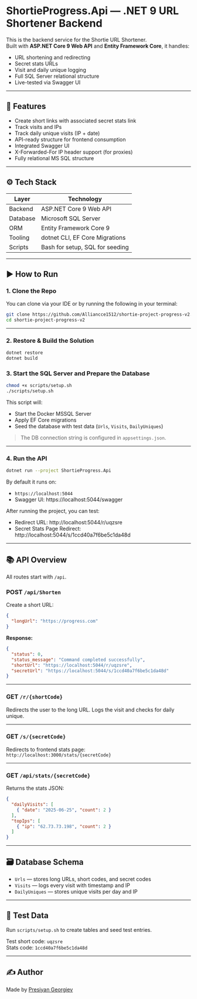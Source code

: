 # ShortieProgress.Api — .NET 9 URL Shortener Backend

This is the backend service for the Shortie URL Shortener.  
Built with **ASP.NET Core 9 Web API** and **Entity Framework Core**, it handles:

- URL shortening and redirecting
- Secret stats URLs
- Visit and daily unique logging
- Full SQL Server relational structure
- Live-tested via Swagger UI

---

## 🚀 Features

- Create short links with associated secret stats link
- Track visits and IPs
- Track daily unique visits (IP + date)
- API-ready structure for frontend consumption
- Integrated Swagger UI
- X-Forwarded-For IP header support (for proxies)
- Fully relational MS SQL structure

---

## ⚙️ Tech Stack

| Layer     | Technology                 |
|-----------|-----------------------------|
| Backend   | ASP.NET Core 9 Web API      |
| Database  | Microsoft SQL Server        |
| ORM       | Entity Framework Core 9     |
| Tooling   | dotnet CLI, EF Core Migrations |
| Scripts   | Bash for setup, SQL for seeding |

---

## ▶️ How to Run

### 1. Clone the Repo

You can clone via your IDE or by running the following in your terminal:

```bash
git clone https://github.com/Alliancce1512/shortie-project-progress-v2.git
cd shortie-project-progress-v2
```

---

### 2. Restore & Build the Solution

```bash
dotnet restore
dotnet build
```

### 3. Start the SQL Server and Prepare the Database

```bash
chmod +x scripts/setup.sh
./scripts/setup.sh
```

This script will:
- Start the Docker MSSQL Server
- Apply EF Core migrations
- Seed the database with test data (`Urls`, `Visits`, `DailyUniques`)

> The DB connection string is configured in `appsettings.json`.

---

### 4. Run the API

```bash
dotnet run --project ShortieProgress.Api
```

By default it runs on:  
- `https://localhost:5044`
- Swagger UI: https://localhost:5044/swagger

After running the project, you can test:
- Redirect URL: http://localhost:5044/r/uqzsre
- Secret Stats Page Redirect: http://localhost:5044/s/1ccd40a7f6be5c1da48d

---

## 📚 API Overview

All routes start with `/api`.

### POST `/api/Shorten`

Create a short URL:

```json
{
  "longUrl": "https://progress.com"
}
```

**Response:**

```json
{
  "status": 0,
  "status_message": "Command completed successfully",
  "shortUrl": "https://localhost:5044/r/uqzsre",
  "secretUrl": "https://localhost:5044/s/1ccd40a7f6be5c1da48d"
}
```

---

### GET `/r/{shortCode}`

Redirects the user to the long URL. Logs the visit and checks for daily unique.

---

### GET `/s/{secretCode}`

Redirects to frontend stats page:  
`http://localhost:3000/stats/{secretCode}`

---

### GET `/api/stats/{secretCode}`

Returns the stats JSON:

```json
{
  "dailyVisits": [
    { "date": "2025-06-25", "count": 2 }
  ],
  "topIps": [
    { "ip": "62.73.73.198", "count": 2 }
  ]
}
```

---

## 🗃️ Database Schema

- `Urls` — stores long URLs, short codes, and secret codes
- `Visits` — logs every visit with timestamp and IP
- `DailyUniques` — stores unique visits per day and IP

---

## 🧪 Test Data

Run `scripts/setup.sh` to create tables and seed test entries.

Test short code: `uqzsre`  
Stats code: `1ccd40a7f6be5c1da48d`

---

## ✍️ Author

Made by [Presiyan Georgiev](https://www.linkedin.com/in/presiyan-georgiev/)